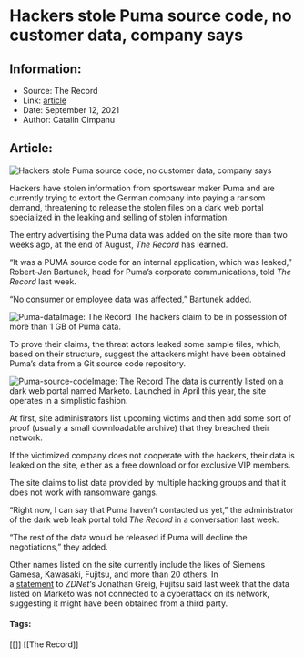 # Hackers stole Puma source code, no customer data, company says
### 

## Information:
+ Source: The Record
+ Link: [article](https://therecord.media/hackers-stole-puma-source-code-no-customer-data-company-says/)
+ Date: September 12, 2021
+ Author: Catalin Cimpanu


## Article:
![Hackers stole Puma source code, no customer data, company says](https://therecord.media/wp-content/uploads/2021/09/Puma.jpg)

Hackers have stolen information from sportswear maker Puma and are currently trying to extort the German company into paying a ransom demand, threatening to release the stolen files on a dark web portal specialized in the leaking and selling of stolen information.


The entry advertising the Puma data was added on the site more than two weeks ago, at the end of August, *The Record* has learned.


“It was a PUMA source code for an internal application, which was leaked,” Robert-Jan Bartunek, head for Puma’s corporate communications, told *The Record* last week.


“No consumer or employee data was affected,” Bartunek added.


![Puma-data](https://www-therecord.recfut.com/wp-content/uploads/2021/09/Puma-data.png)Image: The Record
The hackers claim to be in possession of more than 1 GB of Puma data.


To prove their claims, the threat actors leaked some sample files, which, based on their structure, suggest the attackers might have been obtained Puma’s data from a Git source code repository.


![Puma-source-code](https://www-therecord.recfut.com/wp-content/uploads/2021/09/Puma-source-code.png)Image: The Record
The data is currently listed on a dark web portal named Marketo. Launched in April this year, the site operates in a simplistic fashion.


At first, site administrators list upcoming victims and then add some sort of proof (usually a small downloadable archive) that they breached their network.


If the victimized company does not cooperate with the hackers, their data is leaked on the site, either as a free download or for exclusive VIP members.


The site claims to list data provided by multiple hacking groups and that it does not work with ransomware gangs.


“Right now, I can say that Puma haven’t contacted us yet,” the administrator of the dark web leak portal told *The Record* in a conversation last week.


“The rest of the data would be released if Puma will decline the negotiations,” they added.


Other names listed on the site currently include the likes of Siemens Gamesa, Kawasaki, Fujitsu, and more than 20 others. In a [statement](https://www.zdnet.com/article/fujitsu-confirms-stolen-data-marketed-on-dark-web-not-connected-to-cyberattack-on-its-systems/) to *ZDNet*‘s Jonathan Greig, Fujitsu said last week that the data listed on Marketo was not connected to a cyberattack on its network, suggesting it might have been obtained from a third party.





#### Tags:
[[]] [[The Record]]
